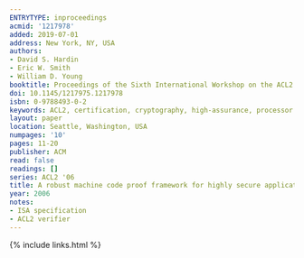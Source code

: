 ```yaml
---
ENTRYTYPE: inproceedings
acmid: '1217978'
added: 2019-07-01
address: New York, NY, USA
authors:
- David S. Hardin
- Eric W. Smith
- William D. Young
booktitle: Proceedings of the Sixth International Workshop on the ACL2 Theorem Prover and Its Applications
doi: 10.1145/1217975.1217978
isbn: 0-9788493-0-2
keywords: ACL2, certification, cryptography, high-assurance, processor modeling, symbolic simulation, theorem proving
layout: paper
location: Seattle, Washington, USA
numpages: '10'
pages: 11-20
publisher: ACM
read: false
readings: []
series: ACL2 '06
title: A robust machine code proof framework for highly secure applications
year: 2006
notes:
- ISA specification
- ACL2 verifier
---
```

{% include links.html %}

